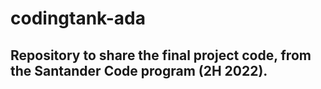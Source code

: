 # codingtank-ada

## Repository to share the final project code, from the Santander Code program (2H 2022).



